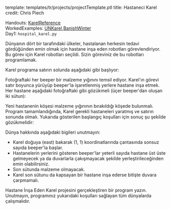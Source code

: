 template: templates/tr/projects/projectTemplate.ptl
title: Hastaneci Karel
credit: Chris Piech

Handouts: [KarelReference]({{pathToRoot}}en/resources/karel.html)<br/>
WorkedExamples: [UNKarel]({{pathToRoot}}en/projects/unKarel/index.html),[BanishWinter]({{pathToRoot}}en/projects/banishWinter/index.html)<br/>
Day1: `hospital_karel.py`

Dünyanın dört bir tarafındaki ülkeler, hastalanan herkesin tedavi gördüğünden emin olmak için
hastane inşa eden robotları görevlendiriyor. Bu görev için Karel robotları seçildi. Sizin
göreviniz de bu robotları programlamak.

Karel programa satırın solunda aşağıdaki gibi başlıyor:

<p>
<center>
<imgstyle="width:100%"src="{{pathToRoot}}img/projects/hospitalkarel/hospitalstart.png">
</center>
</p>

Fotoğraftaki her beeper bir malzeme yığınını temsil ediyor. Karel'ın görevi satır boyunca
yürüyüp beeper'la işaretlenmiş yerlere hastane inşa etmek. Her hastane aşağıdaki fotoğraftaki
gibi gözükmeli (üçer beeper'dan oluşan iki sütun):

<p>
<center>
<imgstyle="width:50px"src="{{pathToRoot}}img/projects/hospitalkarel/supplies.png">
</center>
</p>

Yeni hastanenin köşesi malzeme yığınının bırakıldığı köşede bulunmalı. Program tamamlandığında, Karel
gerekli hastaneleri yaratmış ve satırın sonunda olmalı. Yukarıda gösterilen başlangıç koşulları için
sonuç şu şekilde gözükmelidir:

<p>
<center>
<imgstyle="width:100%"src="{{pathToRoot}}img/projects/hospitalkarel/hospitalend.png">
</center>
</p>

Dünya hakkında aşağıdaki bigileri unutmayın:

* Karel doğuya (east) bakarak (1, 1) koordinatlarında çantasında sonsuz sayıda beeper'la başlar.
* Hastanelerin yerlerini gösteren beeper'lar yeterli sayıda hastane üst üste gelmeyecek ya da
duvarlarla çakışmayacak şekilde yerleştirileceğinden emin olabilirsiniz.
* Son sütunda malzeme olmayacak.
* Karel son sütunu da kapsayan bir hastane inşa ederse bitişte duvara çarpmamalı.

Hastane İnşa Eden Karel projesini gerçekleştiren bir program yazın. Unutmayın, programınız
yukarıdaki koşulları sağlayan tüm dünyalarda çalışmalıdır.


